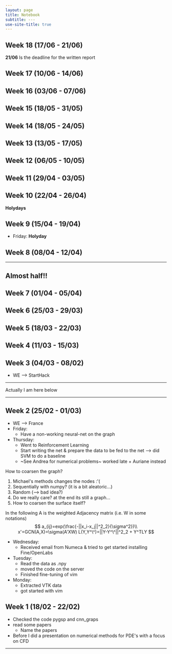 ```yaml
---
layout: page
title: Notebook
subtitle: ---
use-site-title: true
---
```

## Week 18 (17/06 - 21/06)
**21/06** Is the deadline for the written report

## Week 17 (10/06 - 14/06)

## Week 16 (03/06 - 07/06)

## Week 15 (18/05 - 31/05)

## Week 14 (18/05 - 24/05)

## Week 13 (13/05 - 17/05)

## Week 12 (06/05 - 10/05)

## Week 11 (29/04 - 03/05)

## Week 10 (22/04 - 26/04)
**Holydays**

## Week 9 (15/04 - 19/04)
* Friday: **Holyday**

## Week 8 (08/04 - 12/04)

---
**Almost half!!**
---

## Week 7 (01/04 - 05/04)
## Week 6 (25/03 - 29/03)
## Week 5 (18/03 - 22/03)
## Week 4 (11/03 - 15/03)
## Week 3 (04/03 - 08/02)
* WE --> StartHack

---

Actually I am here below

---

## Week 2 (25/02 - 01/03)
* WE --> France
* Friday:
  * Have a non-working neural-net on the graph
* Thursday:
  * Went to Reinforcement Learning
  * Start writing the net & prepare the data to be fed to the net --> did SVM to do a baseline
  * ~See Andrea for numerical problems~ worked late + Auriane instead  

How to coarsen the graph?
  1. Michael's methods changes the nodes :'(
  2. Sequentially with numpy? (it is a bit aleatoric...)
  3. Random (--> bad idea?)
  4. Do we really care? at the end its still a graph...
  5. How to coarsen the surface itself?



In the following A is the weighted Adjacency matrix (i.e. W in some notations)
$$
a_{ij}=exp(\frac{-||x_i-x_j||^2_2}{\sigma^2})\\
x'=GCN(A,X)=\sigma(A'XW)
L(Y,Y^\^)=||Y-Y^\^||^2_2 + Y^TLY
$$

* Wednesday:
  * Received email from Numeca & tried to get started installing Fine/OpenLabs
* Tuesday:
  * Read the data as .npy
  * moved the code on the server
  * Finished fine-tuning of vim
* Monday:
  * Extracted VTK data
  * got started with vim
## Week 1 (18/02 - 22/02)
* Checked the code pygsp and cnn_graps
* read some papers
  * Name the papers
* Before I did a presentation on numerical methods for PDE's with a focus on CFD
---

